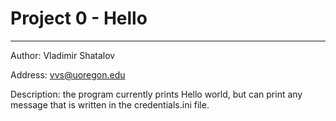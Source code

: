 # Project 0 - Hello
-------------

Author: Vladimir Shatalov

Address: vvs@uoregon.edu

Description: the program currently prints Hello world, but can print any message that is written in the  credentials.ini file.
